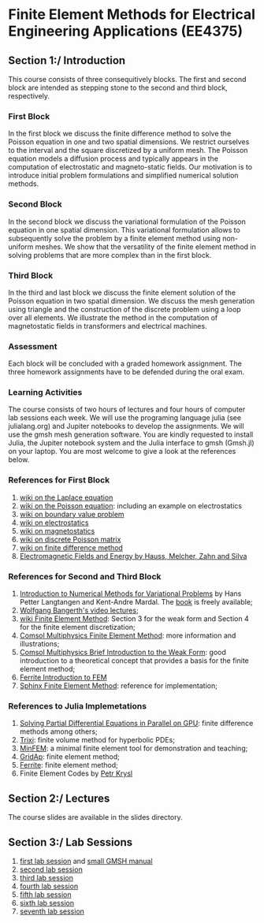 # Finite Element Methods for Electrical Engineering Applications (EE4375)

## Section 1:/ Introduction

This course consists of three consequitively blocks. The first and second block are intended as stepping stone to the second and third block, respectively.  

### First Block 
In the first block we discuss the finite difference method to solve the Poisson equation in one and two spatial dimensions. We restrict ourselves to the interval and the square discretized by a uniform mesh. The Poisson equation models a diffusion process and typically appears in the computation of electrostatic and magneto-static fields. Our motivation is to introduce initial problem formulations and simplified numerical solution methods. 

### Second Block 
In the second block we discuss the variational formulation of the Poisson equation in one spatial dimension. This variational formulation allows to subsequently solve the problem by a finite element method using non-uniform meshes. We show that the versatility of the finite element method in solving problems that are more complex than in the first block. 

### Third Block 
In the third and last block we discuss the finite element solution of the Poisson equation in two spatial dimension. We discuss the mesh generation using triangle and the construction of the discrete problem using a loop over all elements. We illustrate the method in the computation of magnetostatic fields in transformers and electrical machines.  

### Assessment 
Each block will be concluded with a graded homework assignment. The three homework assignments have to be defended during the oral exam. 

### Learning Activities 
The course consists of two hours of lectures and four hours of computer lab sessions each week. We will use the programing language julia (see julialang.org) and Jupiter notebooks to develop the assignments. We will use the gmsh mesh generation software. You are kindly requested to install Julia, the Jupiter notebook system and the Julia interface to gmsh (Gmsh.jl) on your laptop. You are most welcome to give a look at the references below. 

### References for First Block
1. [wiki on the Laplace equation](https://en.wikipedia.org/wiki/Laplace's_equation)
2. [wiki on the Poisson equation](https://en.wikipedia.org/wiki/Poisson%27s_equation): including an example on electrostatics
3. [wiki on boundary value problem](https://en.wikipedia.org/wiki/Boundary_value_problem)
4. [wiki on electrostatics](https://en.wikipedia.org/wiki/Electrostatics)
5. [wiki on magnetostatics](https://en.wikipedia.org/wiki/Magnetostatics)
6. [wiki on discrete Poisson matrix](https://en.wikipedia.org/wiki/Discrete_Poisson_equation)  
7. [wiki on finite difference method](https://en.wikipedia.org/wiki/Finite_difference_method) 
8. [Electromagnetic Fields and Energy by Hauss, Melcher, Zahn and Silva](https://ocw.mit.edu/courses/res-6-001-electromagnetic-fields-and-energy-spring-2008/)

### References for Second and Third Block
1. [Introduction to Numerical Methods for Variational Problems](https://link.springer.com/book/10.1007/978-3-030-23788-2) by Hans Petter Langtangen and Kent-Andre Mardal. The [book](https://link.springer.com/book/10.1007/978-3-030-23788-2) is freely available; 
2. [Wolfgang Bangerth's video lectures](https://www.math.colostate.edu/~bangerth/videos.html); 
3. [wiki Finite Element Method](https://en.wikipedia.org/wiki/Finite_element_method): Section 3 for the weak form and Section 4 for the finite element discretization;  
4. [Comsol Multiphysics Finite Element Method](https://www.comsol.com/multiphysics/finite-element-method): more information and illustrations; 
5. [Comsol Multiphysics Brief Introduction to the Weak Form](https://www.comsol.com/blogs/brief-introduction-weak-form): good introduction to a theoretical concept that provides a basis for the finite element method; 
6. [Ferrite Introduction to FEM](https://ferrite-fem.github.io/Ferrite.jl/stable/manual/fe_intro/)
7. [Sphinx Finite Element Method](http://hplgit.github.io/INF5620/doc/pub/sphinx-fem/): reference for implementation;

### References to Julia Implemetations 
1. [Solving Partial Differential Equations in Parallel on GPU](https://pde-on-gpu.vaw.ethz.ch): finite difference methods among others; 
2. [Trixi](https://trixi-framework.github.io): finite volume method for hyperbolic PDEs; 
3. [MinFEM](https://github.com/MinFEM/MinFEM.jl): a minimal finite element tool for demonstration and teaching;
4. [GridAp](https://github.com/gridap/Gridap.jl): finite element method; 
5. [Ferrite](https://ferrite-fem.github.io/Ferrite.jl/stable/): finite element method;
6. Finite Element Codes by [Petr Krysl](http://hogwarts.ucsd.edu/~pkrysl/)

## Section 2:/ Lectures 
The course slides are available in the slides directory. 

## Section 3:/ Lab Sessions
1. [first lab session](lab-sessions/1-lab-session.ipynb) and [small GMSH manual](extended-lab-sessions/gmsh/Mesh-Generation-using-Gmsh.ipynb)
2. [second lab session](lab-sessions/2-lab-session.ipynb)
3. [third lab session](lab-sessions/3-lab-session.ipynb)
4. [fourth lab session](lab-sessions/4-lab-session.ipynb)
5. [fifth lab session](lab-sessions/5-lab-session.ipynb)
6. [sixth lab session](lab-sessions/6-lab-session.ipynb)
7. [seventh lab session](lab-sessions/7-lab-session.ipynb)


```julia

```
